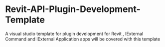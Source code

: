 # Revit-API-Plugin-Development-Template
A visual studio template for plugin development for Revit , IExternal Command and IExternal Application apps will be covered with this template
